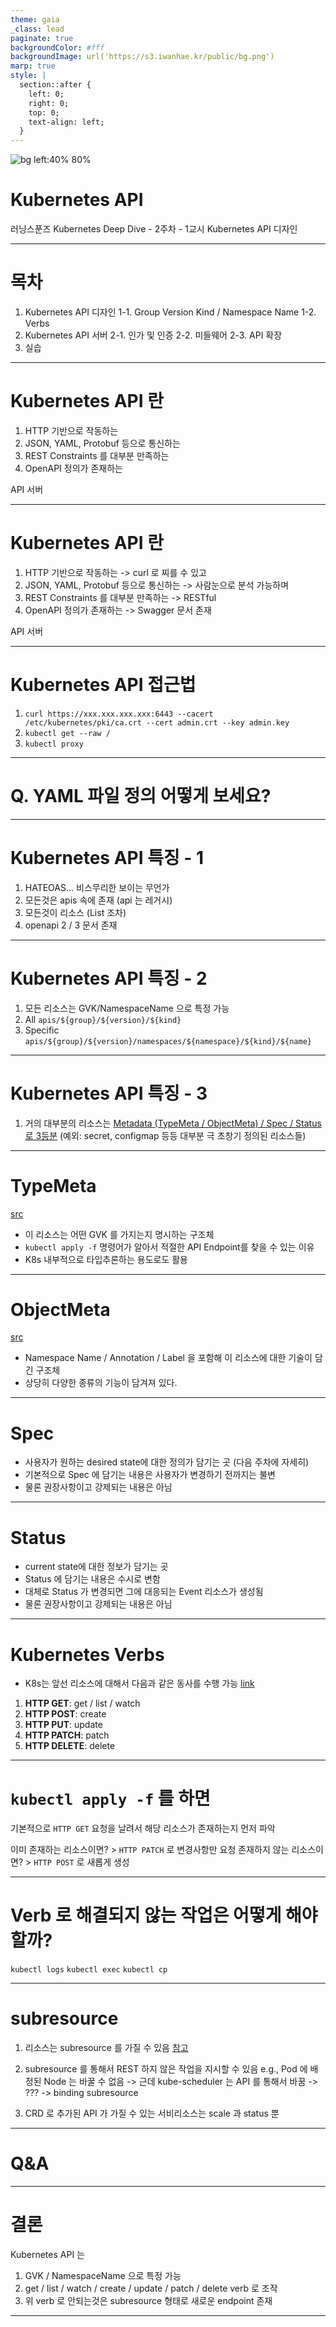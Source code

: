 ```yaml
---
theme: gaia
_class: lead
paginate: true
backgroundColor: #fff
backgroundImage: url('https://s3.iwanhae.kr/public/bg.png')
marp: true
style: |
  section::after {
    left: 0;
    right: 0;
    top: 0;
    text-align: left;
  }
---
```


![bg left:40% 80%](https://raw.githubusercontent.com/kubernetes/kubernetes/master/logo/logo.svg)

# **Kubernetes API**

러닝스푼즈
Kubernetes Deep Dive - 2주차 - 1교시
Kubernetes API 디자인

---

# 목차

1. Kubernetes API 디자인
   1-1. Group Version Kind / Namespace Name
   1-2. Verbs
2. Kubernetes API 서버
   2-1. 인가 및 인증
   2-2. 미들웨어
   2-3. API 확장
3. 실습

---

# Kubernetes API 란

1. HTTP 기반으로 작동하는
2. JSON, YAML, Protobuf 등으로 통신하는
3. REST Constraints 를 대부분 만족하는
4. OpenAPI 정의가 존재하는

API 서버

---

# Kubernetes API 란

1. HTTP 기반으로 작동하는 -> curl 로 찌를 수 있고
2. JSON, YAML, Protobuf 등으로 통신하는 -> 사람눈으로 분석 가능하며
3. REST Constraints 를 대부분 만족하는 -> RESTful
4. OpenAPI 정의가 존재하는 -> Swagger 문서 존재

API 서버

---

# Kubernetes API 접근법

1. `curl https://xxx.xxx.xxx.xxx:6443 --cacert /etc/kubernetes/pki/ca.crt --cert admin.crt --key admin.key`
2. `kubectl get --raw /`
3. `kubectl proxy`

---

# Q. YAML 파일 정의 어떻게 보세요?

---

# Kubernetes API 특징 - 1

1. HATEOAS... 비스무리한 보이는 무언가
1. 모든것은 apis 속에 존재 (api 는 레거시)
1. 모든것이 리소스 (List 조차)
1. openapi 2 / 3 문서 존재

---

# Kubernetes API 특징 - 2

1. 모든 리소스는 GVK/NamespaceName 으로 특정 가능
1. All
   `apis/${group}/${version}/${kind}`
1. Specific
   `apis/${group}/${version}/namespaces/${namespace}/${kind}/${name}`

---

# Kubernetes API 특징 - 3

1. 거의 대부분의 리소스는 [Metadata (TypeMeta / ObjectMeta) / Spec / Status 로 3등분](https://github.com/kubernetes/community/blob/master/contributors/devel/sig-architecture/api-conventions.md#spec-and-status)
   (예외: secret, configmap 등등 대부분 극 초창기 정의된 리소스들)

---

# TypeMeta

[src](https://github.com/kubernetes/kubernetes/blob/master/staging/src/k8s.io/apimachinery/pkg/apis/meta/v1/types.go#L37-L57)

- 이 리소스는 어떤 GVK 를 가지는지 명시하는 구조체
- `kubectl apply -f` 명령어가 알아서 적절한 API Endpoint를 찾을 수 있는 이유
- K8s 내부적으로 타입추론하는 용도로도 활용

---

# ObjectMeta

[src](https://github.com/kubernetes/kubernetes/blob/master/staging/src/k8s.io/apimachinery/pkg/apis/meta/v1/types.go#L109-L272)

- Namespace Name / Annotation / Label 을 포함해 이 리소스에 대한 기술이 담긴 구조체
- 상당히 다양한 종류의 기능이 담겨져 있다.

---

# Spec

- 사용자가 원하는 desired state에 대한 정의가 담기는 곳 (다음 주차에 자세히)
- 기본적으로 Spec 에 담기는 내용은 사용자가 변경하기 전까지는 불변
- 물론 권장사항이고 강제되는 내용은 아님

---

# Status

- current state에 대한 정보가 담기는 곳
- Status 에 담기는 내용은 수시로 변함
- 대체로 Status 가 변경되면 그에 대응되는 Event 리소스가 생성됨
- 물론 권장사항이고 강제되는 내용은 아님

---

# Kubernetes Verbs

- K8s는 앞선 리소스에 대해서 다음과 같은 동사를 수행 가능 [link](https://kubernetes.io/docs/reference/access-authn-authz/authorization/#determine-the-request-verb)

1. **HTTP GET**: get / list / watch
2. **HTTP POST**: create
3. **HTTP PUT**: update
4. **HTTP PATCH**: patch
5. **HTTP DELETE**: delete

---

# `kubectl apply -f` 를 하면

기본적으로 `HTTP GET` 요청을 날려서 해당 리소스가 존재하는지 먼저 파악

이미 존재하는 리소스이면? > `HTTP PATCH` 로 변경사항만 요청
존재하지 않는 리소스이면? > `HTTP POST` 로 새롭게 생성

---

# Verb 로 해결되지 않는 작업은 어떻게 해야할까?

`kubectl logs`
`kubectl exec`
`kubectl cp`

---

# subresource

1. 리소스는 subresource 를 가질 수 있음 [참고](https://s3.iwanhae.kr/public/k8s/index.html)
2. subresource 를 통해서 REST 하지 않은 작업을 지시할 수 있음
   e.g., Pod 에 배정된 Node 는 바꿀 수 없음
   -> 근데 kube-scheduler 는 API 를 통해서 바꿈
   -> ??? -> binding subresource

3. CRD 로 추가된 API 가 가질 수 있는 서비리소스는 scale 과 status 뿐

---

# Q&A

---

# 결론

Kubernetes API 는

1. GVK / NamespaceName 으로 특정 가능
2. get / list / watch / create / update / patch / delete verb 로 조작
3. 위 verb 로 안되는것은 subresource 형태로 새로운 endpoint 존재

---
